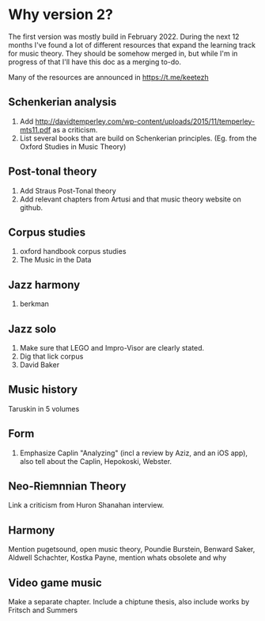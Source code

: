 Why version 2?
===

The first version was mostly build in February 2022. During the next 12 months I've found a lot of different resources that expand 
the learning track for music theory. They should be somehow merged in, but while I'm in progress of that I'll have this doc as a merging to-do.

Many of the resources are announced in https://t.me/keetezh

Schenkerian analysis
---

1. Add http://davidtemperley.com/wp-content/uploads/2015/11/temperley-mts11.pdf as a criticism.
2. List several books that are build on Schenkerian principles. (Eg. from the Oxford Studies in Music Theory)

Post-tonal theory
---

1. Add Straus Post-Tonal theory
2. Add relevant chapters from Artusi and that music theory website on github.


Corpus studies
---

1. oxford handbook corpus studies
2. The Music in the Data

Jazz harmony
---

1. berkman

Jazz solo
---

1. Make sure that LEGO and Impro-Visor are clearly stated.
2. Dig that lick corpus
3. David Baker

Music history
---

Taruskin in 5 volumes

Form
---

1. Emphasize Caplin "Analyzing" (incl a review by Aziz, and an iOS app), also tell about the Caplin, Hepokoski, Webster.

Neo-Riemnnian Theory
---

Link a criticism from Huron Shanahan interview.

Harmony
---

Mention pugetsound, open music theory, Poundie Burstein, Benward Saker, Aldwell Schachter, Kostka Payne, mention whats obsolete and why

Video game music
---

Make a separate chapter. Include a chiptune thesis, also include works by Fritsch and Summers
